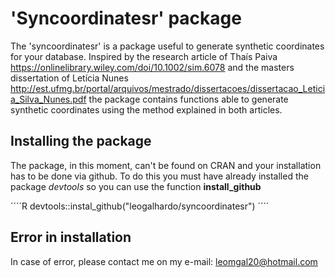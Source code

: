 # 'Syncoordinatesr' package

The 'syncoordinatesr' is a package useful to generate synthetic coordinates for your database. 
Inspired by the research article of Thaís Paiva https://onlinelibrary.wiley.com/doi/10.1002/sim.6078
and the masters dissertation of Letícia Nunes http://est.ufmg.br/portal/arquivos/mestrado/dissertacoes/dissertacao_Leticia_Silva_Nunes.pdf
the package contains functions able to generate synthetic coordinates using the method explained in both articles.

## Installing the package

The package, in this moment, can't be found on CRAN and your installation has to
be done via github. To do this you must have already installed the package *devtools*
so you can use the function **install_github**

´´´´R
devtools::instal_github("leogalhardo/syncoordinatesr")
´´´´

## Error in installation

In case of error, please contact me on my e-mail: leomgal20@hotmail.com
